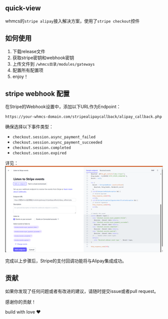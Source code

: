 ## quick-view
whmcs的`stripe alipay`接入解决方案，使用了`stripe checkout`控件

## 如何使用

1. 下载release文件
2. 获取stripe密钥和webhook密钥
3. 上传文件到 `/whmcs目录/modules/gateways`
4. 配置所有配置项
5. enjoy！

## stripe webhook 配置

在Stripe的Webhook设置中，添加以下URL作为Endpoint：
```
https://your-whmcs-domain.com/stripealipaycallback/alipay_callback.php
```

确保选择以下事件类型：
- `checkout.session.async_payment_failed`
- `checkout.session.async_payment_succeeded`
- `checkout.session.completed`
- `checkout.session.expired`

详见：
![1.png](/img/1.png)

完成以上步骤后，Stripe的支付回调功能将与Alipay集成成功。

## 贡献

如果你发现了任何问题或者有改进的建议，请随时提交issue或者pull request。

感谢你的贡献！

build with love ❤
